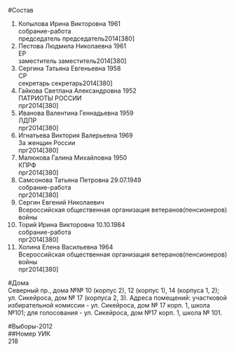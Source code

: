 #Состав  
1. Копылова Ирина Викторовна 1961  
    собрание-работа  
    председатель председатель2014[380]  
2. Пестова Людмила Николаевна 1961  
    ЕР  
    заместитель заместитель2014[380]  
3. Сергина Татьяна Евгеньевна 1958  
    СР  
    секретарь секретарь2014[380]  
4. Гайкова Светлана Александровна 1952  
    ПАТРИОТЫ РОССИИ  
    прг2014[380]  
5. Иванова Валентина Геннадьевна 1959  
    ЛДПР  
    прг2014[380]  
6. Игнатьева Виктория Валерьевна 1969  
    За женщин России  
    прг2014[380]  
7. Малюкова Галина Михайловна 1950  
    КПРФ  
    прг2014[380]  
8. Самсонова Татьяна Петровна 29.07.1949  
    собрание-работа  
    прг2014[380]  
9. Сергин Евгений Николаевич  
    Всероссийская общественная организация ветеранов(пенсионеров) войны  
10. Торий Ирина Викторовна 10.10.1984  
    собрание-работа  
    прг2014[380]  
11. Холина Елена Васильевна 1964  
    Всероссийская общественная организация ветеранов(пенсионеров) войны  
    прг2014[380]  
  
#Дома  
Северный пр., дома №№ 10 (корпус 2), 12 (корпус 1), 14 (корпуса 1, 2); ул. Сикейроса, дом № 17 (корпуса 2, 3). Адреса помещений: участковой избирательной комиссии - ул. Сикейроса, дом № 17 корп. 1, школа №101; для голосования - ул. Сикейроса, дом №17 корп. 1, школа № 101.  
  
#Выборы-2012  
##Номер УИК  
218  
